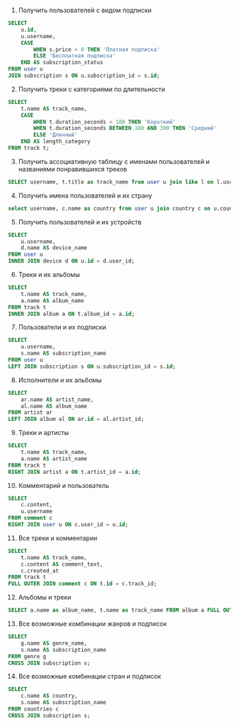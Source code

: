 1. Получить пользователей с видом подписки

```sql
SELECT 
    u.id,
    u.username,
    CASE 
        WHEN s.price > 0 THEN 'Платная подписка'
        ELSE 'Бесплатная подписка'
    END AS subscription_status
FROM user u
JOIN subscription s ON u.subscription_id = s.id;
```

2. Получить треки с категориями по длительности

```sql
SELECT 
    t.name AS track_name,
    CASE 
        WHEN t.duration_seconds < 180 THEN 'Короткий'
        WHEN t.duration_seconds BETWEEN 180 AND 300 THEN 'Средний'
        ELSE 'Длинный'
    END AS length_category
FROM track t;
```

3. Получить ассоциативную таблицу с именами пользователей и названиями понравившихся треков
```sql
SELECT username, t.title as track_name from user u join like l on l.user_id = user.id join t on l.track_id = track.id
```
4. Получить имена пользователей и их страну
```sql
select username, c.name as country from user u join country c on u.country_id = c.id;
```
5. Получить пользователей и их устройств
```sql
SELECT 
    u.username,
    d.name AS device_name
FROM user u
INNER JOIN device d ON u.id = d.user_id;
```
6. Треки и их альбомы
```sql 
SELECT 
    t.name AS track_name,
    a.name AS album_name
FROM track t
INNER JOIN album a ON t.album_id = a.id;
```
7. Пользователи и их подписки
```sql
SELECT 
    u.username, 
    s.name AS subscription_name
FROM user u
LEFT JOIN subscription s ON u.subscription_id = s.id;
```
8. Исполнители и их альбомы
```sql
SELECT 
    ar.name AS artist_name,
    al.name AS album_name
FROM artist ar
LEFT JOIN album al ON ar.id = al.artist_id;
```
9. Треки и артисты
```sql
SELECT 
    t.name AS track_name,
    a.name AS artist_name
FROM track t
RIGHT JOIN artist a ON t.artist_id = a.id;
```
10. Комментарий и пользователь
```sql
SELECT 
    c.content, 
    u.username
FROM comment c
RIGHT JOIN user u ON c.user_id = u.id;
```
11. Все треки и комментарии
```sql
SELECT 
    t.name AS track_name,
    c.content AS comment_text,
    c.created_at
FROM track t
FULL OUTER JOIN comment c ON t.id = c.track_id;
```
12. Альбомы и треки
```sql
SELECT a.name as album_name, t.name as track_name FROM album a FULL OUTER JOIN track t ON a.id = t.album_id;
```
13. Все возможные комбинации жанров и подписок
```sql
SELECT 
    g.name AS genre_name, 
    s.name AS subscription_name
FROM genre g
CROSS JOIN subscription s;
```
14. Все возможные комбинации стран и подписок
```sql
SELECT 
    c.name AS country, 
    s.name AS subscription_name
FROM countries c
CROSS JOIN subscription s;
```
